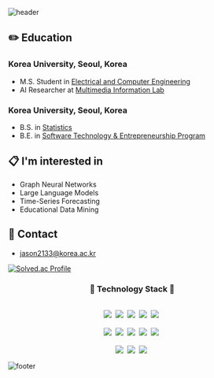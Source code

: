 <!-- ![header](https://capsule-render.vercel.app/api?type=waving&color=0:000000,100:c0c0c0&height=180&section=header&text=Jason's%20Github%20Page&fontSize=50&fontColor=ffffff&fontAlignY=38&animation=twinkling) -->
![header](https://capsule-render.vercel.app/api?type=waving&&color=gradient&height=80&section=header&fontSize=90)  
<!-- ## 🧑🏻‍💻 Github Stats

<img align="center" src="https://github-readme-stats.vercel.app/api?username=jason2133&show_icons=true&count_private=true&icon_color=ffffff&title_color=ffffff&text_color=000000&bg_color=c0c0c0" />

<img align="center" src="https://github-readme-stats.vercel.app/api/top-langs/?username=jason2133&layout=compact&icon_color=ffffff&title_color=ffffff&text_color=000000&bg_color=c0c0c0" />

[![Hits](https://hits.seeyoufarm.com/api/count/incr/badge.svg?url=https%3A%2F%2Fgithub.com%2Fjason2133&count_bg=%23C0C0C0&title_bg=%23000000&icon=&icon_color=%23E7E7E7&title=hits&edge_flat=false)](https://hits.seeyoufarm.com)

<br/> -->
## ✏️ Education
### Korea University, Seoul, Korea
- M.S. Student in [Electrical and Computer Engineering](https://ee.korea.ac.kr)
- AI Researcher at [Multimedia Information Lab](https://mil.korea.ac.kr)

### Korea University, Seoul, Korea
- B.S. in [Statistics](https://stat.korea.ac.kr/stat/index.do)
- B.E. in [Software Technology & Entrepreneurship Program](https://info.korea.ac.kr/info/under/sw_intro.do)

## 📋  I'm interested in
- Graph Neural Networks
- Large Language Models
- Time-Series Forecasting
- Educational Data Mining

## 📌 Contact
- jason2133@korea.ac.kr

[![Solved.ac Profile](http://mazassumnida.wtf/api/v2/generate_badge?boj=jasonlee2133)](https://solved.ac/jasonlee2133)

<h3 align="center">📘 Technology Stack 📘</h3>
<p align="center">
   <br>
    <img src="https://badges.aleen42.com/src/python.svg"/>&nbsp
    <img src="https://img.shields.io/badge/-PyTorch-000000?logo=PyTorch"/>&nbsp
    <img src="https://img.shields.io/badge/-pandas-150458?logo=pandas"/>&nbsp
    <img src="https://img.shields.io/badge/-scikit_learn-F7931E?logo=scikit-learn"/>&nbsp
   <img src="https://img.shields.io/badge/-R-276DC3?logo=R"/>&nbsp
  <br>
  <br>
    <img src="https://img.shields.io/badge/-HTML5-ffffff?logo=HTML5"/>&nbsp
    <img src="https://img.shields.io/badge/-CSS3-1572b6?logo=CSS3"/>&nbsp
    <img src="https://badges.aleen42.com/src/javascript.svg"/>&nbsp
    <img src="https://badges.aleen42.com/src/react.svg"/>&nbsp
    <img src="https://badges.aleen42.com/src/node.svg"/>&nbsp
  <br>
  <br>
    <img src="https://img.shields.io/badge/-AWS-ffffff?logo=Amazon"/>&nbsp
    <img src="https://img.shields.io/badge/-git-ffffff?logo=git"/>&nbsp
    <img src="https://img.shields.io/badge/-jupyter-ffffff?logo=jupyter"/>&nbsp
</p>

![footer](https://capsule-render.vercel.app/api?type=waving&&color=gradient&height=80&section=footer&fontSize=90)

<!--
**jason2133/jason2133** is a ✨ _special_ ✨ repository because its `README.md` (this file) appears on your GitHub profile.

Here are some ideas to get you started:

- 🔭 I’m currently working on ...
- 🌱 I’m currently learning ...
- 👯 I’m looking to collaborate on ...
- 🤔 I’m looking for help with ...
- 💬 Ask me about ...
- 📫 How to reach me: ...
- 😄 Pronouns: ...
- ⚡ Fun fact: ...
- Personal Website: <a href="https://jason2133.github.io/">![Portfolio](https://img.shields.io/badge/Portfolio-%23000000.svg?style=for-the-badge&logo=firefox&logoColor=#FF7139)</a>
-->
